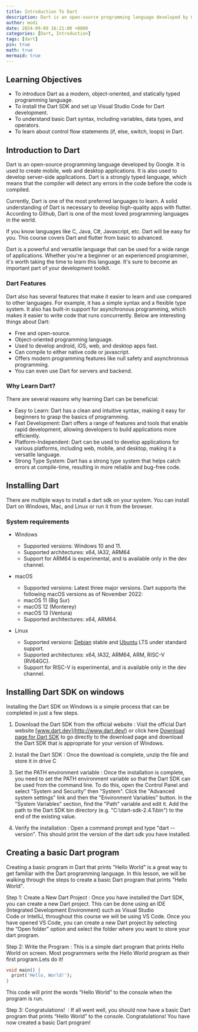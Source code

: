 ```yaml
---
title: Introduction To Dart
description: Dart is an open-source programming language developed by Google
author: modi
date: 2024-09-09 16:21:00 +0800
categories: [Dart, Introduction]
tags: [dart]
pin: true
math: true
mermaid: true
---
```



## Learning Objectives

- To introduce Dart as a modern, object-oriented, and statically typed programming language.
- To install the Dart SDK and set up Visual Studio Code for Dart development.
- To understand basic Dart syntax, including variables, data types, and operators.
- To learn about control flow statements (if, else, switch, loops) in Dart.


## Introduction to Dart

Dart is an open-source programming language developed by Google. It is used to create mobile, web and desktop applications. It is also used to develop server-side applications. Dart is a strongly typed language, which means that the compiler will detect any errors in the code before the code is compiled.


Currently, Dart is one of the most preferred languages to learn. A solid understanding of Dart is necessary to develop high-quality apps with flutter. According to Github, Dart is one of the most loved programming languages in the world.

If you know languages like C, Java, C#, Javascript, etc. Dart will be easy for you. This course covers Dart and flutter from basic to advanced.

Dart is a powerful and versatile language that can be used for a wide range of applications. Whether you're a beginner or an experienced programmer, it's worth taking the time to learn this language. It's sure to become an important part of your development toolkit.

### Dart Features 

  Dart also has several features that make it easier to learn and use compared to other languages. For example, it has a simple syntax and a flexible type system. It also has built-in support for asynchronous programming, which makes it easier to write code that runs concurrently. Below are interesting things about Dart:

- Free and open-source.
- Object-oriented programming language.
- Used to develop android, iOS, web, and desktop apps fast.
- Can compile to either native code or javascript.
- Offers modern programming features like null safety and asynchronous programming.
- You can even use Dart for servers and backend.

### Why Learn Dart?

There are several reasons why learning Dart can be beneficial:

- Easy to Learn: Dart has a clean and intuitive syntax, making it easy for beginners to grasp the basics of programming.
- Fast Development: Dart offers a range of features and tools that enable rapid development, allowing developers to build applications more efficiently.
- Platform-Independent: Dart can be used to develop applications for various platforms, including web, mobile, and desktop, making it a versatile language.
- Strong Type System: Dart has a strong type system that helps catch errors at compile-time, resulting in more reliable and bug-free code.


## Installing Dart

There are multiple ways to install a dart sdk on your system. You can install Dart on Windows, Mac, and Linux or run it from the browser.

### System requirements

- Windows
  - Supported versions: Windows 10 and 11.
  - Supported architectures: x64, IA32, ARM64
  - Support for ARM64 is experimental, and is available only in the dev channel.


- macOS
  - Supported versions: Latest three major versions. Dart supports the following macOS versions as of November 2022:
  - macOS 11 (Big Sur)
  - macOS 12 (Monterey)
  - macOS 13 (Ventura)
  - Supported architectures: x64, ARM64.
- Linux
  - Supported versions: [Debian](https://www.debian.org/releases/) stable and [Ubuntu](https://wiki.ubuntu.com/Releases) LTS under standard support.
  - Supported architectures: x64, IA32, ARM64, ARM, RISC-V (RV64GC).
  - Support for RISC-V is experimental, and is available only in the dev channel.


## Installing Dart SDK on windows

Installing the Dart SDK on Windows is a simple process that can be completed in just a few steps.

1. Download the Dart SDK from the official website
: Visit the official Dart website [www.dart.dev](http://www.dart.dev/) or click here [Download page for Dart SDK](https://dart.dev/get-dart/archive) to go directly to the download page and download the Dart SDK that is appropriate for your version of Windows.

2. Install the Dart SDK
: Once the download is complete, unzip the file and store it in drive C

3. Set the PATH environment variable
: Once the installation is complete, you need to set the PATH environment variable so that the Dart SDK can be used from the command line. To do this, open the Control Panel and select "System and Security" then "System". Click the "Advanced system settings" link and then the "Environment Variables" button. In the "System Variables" section, find the "Path" variable and edit it. Add the path to the Dart SDK bin directory (e.g. "C:\dart-sdk-2.4.1\bin") to the end of the existing value.

4. Verify the installation
: Open a command prompt and type "dart --version". This should print the version of the dart sdk you have installed.


## Creating a basic Dart program
Creating a basic program in Dart that prints "Hello World" is a great way to get familiar with the Dart programming language. In this lesson, we will be walking through the steps to create a basic Dart program that prints "Hello World". 

Step 1: Create a New Dart Project
: Once you have installed the Dart SDK, you can create a new Dart project. This can be done using an IDE (Integrated Development Environment) such as Visual Studio Code or IntelliJ, throughout this course we will be using VS Code. Once you have opened VS Code, you can create a new Dart project by selecting the “Open folder” option and select the folder where you want to store your dart program. 

Step 2: Write the Program
: This is a simple dart program that prints Hello World on screen. Most programmers write the Hello World program as their first program.Lets do it!



```dart
void main() {
  print('Hello, World!');
}
```

This code will print the words “Hello World” to the console when the program is run. 

Step 3: Congratulations! 
: If all went well, you should now have a basic Dart program that prints “Hello World” to the console. Congratulations! You have now created a basic Dart program!